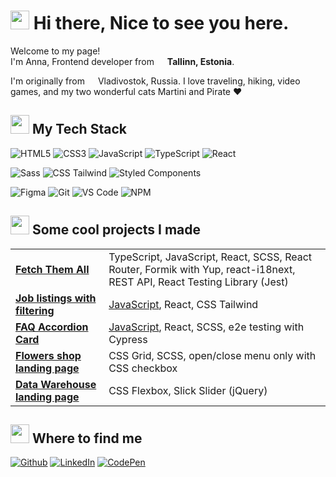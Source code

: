 <h1><img src="https://emojis.slackmojis.com/emojis/images/1613287920/12833/meow_reach.png?1613287920" width="30"/> Hi there, Nice to see you here.</h1>

Welcome to my page!</br>
I'm Anna, Frontend developer from <img src="https://image.flaticon.com/icons/svg/197/197379.svg" width="13"/> **Tallinn, Estonia**.

I'm originally from <img src="https://image.flaticon.com/icons/svg/197/197408.svg" width="13"/> Vladivostok, Russia. I love traveling, hiking, video games, and my two wonderful cats Martini and Pirate ❤️

<h2> <img src="https://emojis.slackmojis.com/emojis/images/1613286707/12818/meow_business.png?1613286707" width="30"/> My Tech Stack</h2>

![HTML5](https://img.shields.io/badge/-HTML5-%23E44D27?style=flat&logo=html5&logoColor=ffffff)
![CSS3](https://img.shields.io/badge/-CSS3-%231572B6?style=flat&logo=css3)
![JavaScript](https://img.shields.io/badge/-JavaScript-%23F7DF1C?style=flat&logo=javascript&logoColor=000000)
![TypeScript](https://img.shields.io/badge/-TypeScript-%232F74C0?style=flat&logo=typescript&logoColor=ffffff)
![React](https://img.shields.io/badge/-React-%23282C34?style=flat&logo=react)
<br>

![Sass](https://img.shields.io/badge/-Sass-%23CC6699?style=flat&logo=sass&logoColor=ffffff)
![CSS Tailwind](https://img.shields.io/badge/-Tailwind-%231a202c?style=flat&logo=tailwind-css)
![Styled Components](https://img.shields.io/badge/-Styled_Components-db7092?style=flat&logo=styled-components&logoColor=white)
<br>

![Figma](https://img.shields.io/badge/Figma-050938?style=flat&logo=Figma&logoColor=rainbow)
![Git](https://img.shields.io/badge/-Git-%23F05032?style=flat&logo=git&logoColor=%23ffffff)
![VS Code](https://img.shields.io/badge/-VSCode-%23007ACC?style=flat&logo=visual-studio-code)
![NPM](https://img.shields.io/badge/-NPM-CB3837?style=flat&logo=npm&logoColor=white)
<br>
<!-- ![Postman](https://img.shields.io/badge/Postman-FF6C37?style=flat&logo=Postman&logoColor=white) -->
<!-- ![GitHub Actions](https://img.shields.io/badge/-Github_Actions-2088FF?style=flat&logo=github-actions&logoColor=white) -->
<!-- ![Jira](https://img.shields.io/badge/Jira-F7F7F7?style=flat&logo=Jira-Software&logoColor=2580F7) -->

<!-- <h3> <img src="https://emojis.slackmojis.com/emojis/images/1613187874/12657/meow_puffy_giggle.png?1613187874" width="20"/> I'm currently learning</h3>

![Jest](https://img.shields.io/badge/Jest-97747E?style=flat&logo=jest&logoColor=white)
![Cypress](https://img.shields.io/badge/Cypress-24262E?style=flat&logo=Cypress&logoColor=white)
![Redux](https://img.shields.io/badge/-Redux-764ABC?style=flat&logo=redux&logoColor=white)
 -->
<!-- ![Confluence](https://img.shields.io/badge/Confluence-F7F7F7?style=flat&logo=Confluence&logoColor=2580F7) -->

<!-- ![TestRail](https://img.shields.io/badge/TestRail-0A3653?style=flat) -->

<!-- <br> -->

<!-- ![Markdown](https://img.shields.io/badge/Markdown-000000?style=flat&logo=Markdown)
![Prettier](https://img.shields.io/badge/-Prettier-F7B93E?style=flat&logo=prettier&logoColor=white)
![ESlint](https://img.shields.io/badge/-ESLint-%234B32C3?style=flat&logo=eslint)
<br>

![Phaser](https://img.shields.io/badge/Phaser-B877D3?style=flat)
![Contra.js](https://img.shields.io/badge/Contra.js-B12A34?style=flat)
![Unity](https://img.shields.io/badge/Unity-000000?style=flat-square&logo=Unity) -->

<h2> <img src="https://emojis.slackmojis.com/emojis/images/1596061283/9840/meow_fiesta.png?1596061283" width="30"/> Some cool projects I made</h2>

<table>
  <tbody>
    <tr>
      <td><a href="https://github.com/ALapina/fetch-them-all"><b>Fetch Them All</b></a></td>
      <td>TypeScript, JavaScript, React, SCSS, React Router, Formik with Yup, react-i18next, REST API, React Testing Library (Jest)</td>
    </tr>
    <tr>
      <td><a href="https://github.com/ALapina/Job-listings-with-filtering-React"><b>Job listings with filtering</b></a></td>
      <td><a href="https://github.com/ALapina/Job-listings-with-filtering-JavaScript">JavaScript</a>, React, CSS Tailwind</td>
    </tr>
    <tr>
      <td><a href="https://github.com/ALapina/FAQ-Accordion-Card-React"><b>FAQ Accordion Card</b></a></td>
      <td><a href="https://github.com/ALapina/FAQ-Accordion-Card---JavaScript">JavaScript</a>, React, SCSS, e2e testing with Cypress</td>
    </tr>
    <tr>
      <td><a href="https://github.com/ALapina/Flowers"><b>Flowers shop landing page</b></a></td>
      <td>CSS Grid, SCSS, open/close menu only with CSS checkbox</td>
    </tr>
    <tr>
      <td><a href="https://github.com/ALapina/Data-warehouse"><b>Data Warehouse landing page</b></a></td>
      <td>CSS Flexbox, Slick Slider (jQuery)</td>
    </tr>
  </tbody>
</table>

<!-- <h2> <img src="https://emojis.slackmojis.com/emojis/images/1613284582/12797/meow_coffee.png?1613284582" width="30"/> I’m currently working on </h2>

[**Weather app**](https://github.com/ALapina/Weather-app-Challenge) challenge - React, Styled Components, Api -->

<h2> <img src="https://emojis.slackmojis.com/emojis/images/1613366889/12964/meow_trash.png?1613366889" width="30"/> Where to find me </h2>

<a href="https://github.com/ALapina" target="_blank"><img alt="Github" src="https://img.shields.io/badge/GitHub-%2312100E.svg?&style=for-the-badge&logo=Github&logoColor=white" /></a>
<a href="https://www.linkedin.com/in/lapina-anna" target="_blank"><img alt="LinkedIn" src="https://img.shields.io/badge/linkedin-%230077B5.svg?&style=for-the-badge&logo=linkedin&logoColor=white" /></a>
<a href="https://codepen.io/Lapina" target="_blank"><img alt="CodePen" src="https://img.shields.io/badge/CodePen-%2312100E.svg?&style=for-the-badge&logo=CodePen&logoColor=white" /></a>

<!-- <h2> <img src="https://emojis.slackmojis.com/emojis/images/1613773113/13688/meow_dance.gif?1613773113" width="30"/> Check Out My Repos ⬇️ </h2> -->
<!-- <h2> <img src="https://emojis.slackmojis.com/emojis/images/1613630279/13492/meow_cheer.png?1613630279" width="30"/> Check Out My Repos ⬇️ </h2> -->

<!-- https://awesomegithubprofile.tech/ -->

<!-- <tr>
      <td><b>Job listings with filtering</b></td>
      <td><a href="https://github.com/ALapina/Job-listings-with-filtering-JavaScript"><img alt="JavaScrip" src="https://img.shields.io/badge/-JS Version-%23F7DF1C?style=flat&logo=javascript&logoColor=000000"/></a></td>
      <td><a href="https://github.com/ALapina/Job-listings-with-filtering-React"><img alt="React" src="https://img.shields.io/badge/-React Version-%23282C34?style=flat-square&logo=react"/></a></td>
    </tr> -->
